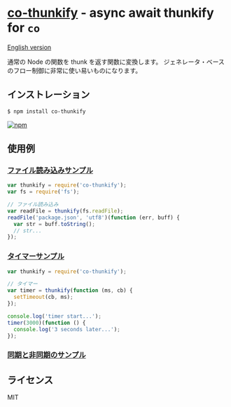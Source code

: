 [co-thunkify](https://www.npmjs.org/package/co-thunkify) - async await thunkify for `co`
==================================

  [English version](README.md#readme)

  通常の Node の関数を thunk を返す関数に変換します。
  ジェネレータ・ベースのフロー制御に非常に使い易いものになります。

インストレーション
------------------

```sh
$ npm install co-thunkify
```

[![npm][npm-co-thunkify.png]][npm-co-thunkify]

使用例
------

### [ファイル読み込みサンプル](examples/read-file-ex.js)

```js
var thunkify = require('co-thunkify');
var fs = require('fs');

// ファイル読み込み
var readFile = thunkify(fs.readFile);
readFile('package.json', 'utf8')(function (err, buff) {
  var str = buff.toString();
  // str...
});
```

### [タイマーサンプル](examples/timer-ex.js)

```js
var thunkify = require('co-thunkify');

// タイマー
var timer = thunkify(function (ms, cb) {
  setTimeout(cb, ms);
});

console.log('timer start...');
timer(3000)(function () {
  console.log('3 seconds later...');
});
```

### [同期と非同期のサンプル](examples/sync-async-ex.js)

ライセンス
----------

  MIT

[npm-co-thunkify]: https://nodei.co/npm/co-thunkify
[npm-co-thunkify.png]: https://nodei.co/npm/co-thunkify.png
